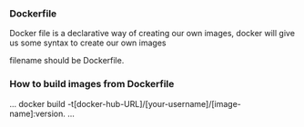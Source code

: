 ### Dockerfile
Docker file is a declarative way of creating our own images, docker will give us some syntax to create our own images

filename should be Dockerfile.

### How to build images from Dockerfile

...
docker build -t[docker-hub-URL]/[your-username]/[image-name]:version.
...